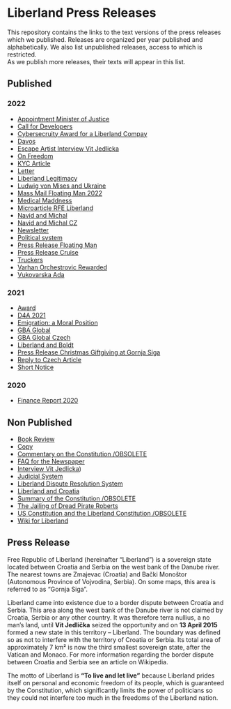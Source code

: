 # Liberland Press Releases
This repository contains the links to the text versions of the press releases which we published. Releases are organized per year published and alphabetically. We also list unpublished releases, access to which is restricted.  
As we publish more releases, their texts will appear in this list.

## Published

### 2022
- [Appointment Minister of Justice](https://docs.google.com/document/d/1p6SlHFn4gRgnbvKNFSGFDMQ0ds88sbx4zgVxfIbsVSo/edit?usp=sharing)
- [Call for Developers](https://docs.google.com/document/d/1cBH4D2IedsfCZsWP5hBc-UicARZOVHTzceO1sLFNlCQ/edit?usp=sharing)
- [Cybersecruity Award for a Liberland Compay](https://docs.google.com/document/d/1-gJ96uN30GFf502cjMCoAX9nrBb15talnuCRIjLn3yQ/edit?usp=sharing)
- [Davos](https://docs.google.com/document/d/1na2vh_86jJd_Dgi3bbUMCB9omYUXP_ejo63GM9bstSo/edit?usp=sharing)
- [Escape Artist Interview Vit Jedlicka](https://docs.google.com/document/d/10s_YUDlfsnsyq4Valg24LS8smjpE0NwDRK_QhsxlWYk/edit)
- [On Freedom](https://docs.google.com/document/d/1ujsq0eWd_sZf8GVtruUy1j1pIXqJFAII-asCdhpudHg/edit?usp=sharing)
- [KYC Article](https://docs.google.com/document/d/1JIXXhLun4IINimkxwc9TQ-XiDs6yA_Hx6NQ2cdYbxxk/edit)
- [Letter](https://docs.google.com/document/d/11PRiIhGs0kYwBLHOn5kgij6D3bl0vaqdWLiNainOYkQ/edit)
- [Liberland Legitimacy](https://docs.google.com/document/d/12tHM39QEZBbmVE5gvnb-IJQ6UdvzYkQDo25nigGJz8U/edit?usp=sharing)
- [Ludwig von Mises and Ukraine](https://docs.google.com/document/d/1Uz7hUz2fg0PVPGm8iXt4cMJFWKORDBb7ANti28PmPMU/edit)
- [Mass Mail Floating Man 2022](https://docs.google.com/document/d/12b8aMCxVZc3RVeJk4hJVA0hbRHKv52oR8NndJhZHdfY/edit?usp=sharing)
- [Medical Maddness](https://docs.google.com/document/d/1hW7lPrxZVpf1FWf6XdJGt63xXnMbO3XHyb_bGcY7vCI/edit)
- [Microarticle RFE Liberland](https://docs.google.com/document/d/15DUjl3MA7ASAedlxOJ-FWoucF-XQjqBaiWY0hexdr1c/edit?usp=sharing)
- [Navid and Michal](https://docs.google.com/document/d/1QCUqPkQIwsLgy4u9SdDojjryL2rG-JrE-KAiBgNf27M/edit?usp=sharing)
- [Navid and Michal CZ](https://docs.google.com/document/d/1V_dxEbHZLo2cn93TI72-t2p_awtbrZxpINCg3Eck36o/edit?usp=sharing)
- [Newsletter](https://docs.google.com/document/d/12Dev7MXb9nzX20napxDPSYbRQYDFROPfg2YvlLEa8bU/edit)
- [Political system](https://docs.google.com/document/d/1nqcpO2DtiWyCUQeaVEuA_swS_ogXM49cT8sbAXYWRBM/edit)
- [Press Release Floating Man](https://docs.google.com/document/d/1JU6Ndj_z_jpGf16VkRL1rIOvCuZgrPHyqIQWPW8nm7g/edit?usp=sharing)
- [Press Release Cruise](https://docs.google.com/document/d/1E1xic3zCbyYKyWc4x4Sah2FflC81EnV3NUKuSmAAu50/edit)
- [Truckers](https://docs.google.com/document/d/1lVIfw3OU5V3Siqh2DparcCpd7ZcljOQQkUhGKvVfTE4/edit#heading=h.eo8y68awbzgq)
- [Varhan Orchestrovic Rewarded](https://docs.google.com/document/d/1MYLpq9vj4U1mJq1cW04cEWXmaWswBNaMLB4T-cpWb1Q/edit?usp=sharing)
- [Vukovarska Ada](https://docs.google.com/document/d/1QM6VbfeicH62hR3QnMosEUAodIBKm6JINhI7sSl25Cw/edit?usp=sharing)

### 2021
- [Award](https://docs.google.com/document/d/1k1UuZMKLP1t0rExaDzBNm2m2sxFXBc5NNhvU1p6HIag/edit)
- [D4A 2021](https://docs.google.com/document/d/15RKk6y576faxF7cC5rengiE0cLTNnnv20M_752Ss4i8/edit?usp=sharing)
- [Emigration: a Moral Position](https://docs.google.com/document/d/1XxuerBeY6q5UQJRIafSjpIjZ-Q5_podUtrBLM0_f4F8/edit)
- [GBA Global](https://docs.google.com/document/d/1VCMgr_sBasTyV4_YoreWIxUhVdl9glZDBKX0Wwy-bSk/edit?usp=sharing)
- [GBA Global Czech](https://docs.google.com/document/d/10j5yyCMQi_BV0Xp2jp3swpYAnP_IlIh8TPwFJuOOroI/edit?usp=sharing)
- [Liberland and Boldt](https://docs.google.com/document/d/1mElaMNY5bbMd-RGbY4uEs3Uh26-8WH8cT13dg-rSnis/edit?usp=sharing)
- [Press Release Christmas Giftgiving at Gornja Siga](https://docs.google.com/document/d/1ry65yKUaze1Gmnx6jTyPxxDS78xdMQjYT7Yq4AM-thk/edit)
- [Reply to Czech Article](https://docs.google.com/document/d/1k1UuZMKLP1t0rExaDzBNm2m2sxFXBc5NNhvU1p6HIag/edit)
- [Short Notice](https://docs.google.com/document/d/14K_ZsF5eS2wxabXINzxKc8sgcpJ4G0TjMIlz7XXaB8E/edit)

### 2020
- [Finance Report 2020](https://drive.google.com/file/d/11MC42Wh4KKzIqdkqyFk7-Z5Gj-fvDDWE/view?usp=sharing)

## Non Published
- [Book Review](https://docs.google.com/document/d/10s_YUDlfsnsyq4Valg24LS8smjpE0NwDRK_QhsxlWYk/edit)
- [Copy](https://docs.google.com/document/d/1rd5GY3rK6Rjtpv-annTjhSIoluBeDjvpRHJRFG3sv4Q/edit#heading=h.uy7jbbalrcuo)
- [Commentary on the Constitution /OBSOLETE](https://docs.google.com/document/d/1xH8tiJmnY7N49aytzaKxtlXthSvjBB5S6_ipb2ANVmQ/edit)
- [FAQ for the Newspaper](https://docs.google.com/document/d/1qtTNWQqtN213oQwLCxTIt8rOdJbVpR8Hg9Ynaw6uHgg/edit?usp=sharing)
- [Interview Vit Jedlicka](https://docs.google.com/document/d/10s_YUDlfsnsyq4Valg24LS8smjpE0NwDRK_QhsxlWYk/edit))
- [Judicial System](https://docs.google.com/document/d/1g_AokZ6s5D-dnf2EeawmfNT3_19PQSUJzBJNsslo8D0/edit?usp=sharing)
- [Liberland Dispute Resolution System](https://docs.google.com/document/d/1UpfN6T3LqfOjUZYGJHvFe2dDahNALzy1qWAQNk9sbGE/edit?usp=sharing)
- [Liberland and Croatia](https://docs.google.com/document/d/1zG3YTsGJjyY-730P39wYFSZivCVap-9bmbWlVM7TDF8/edit?usp=sharing)
- [Summary of the Constitution /OBSOLETE](https://docs.google.com/document/d/1T2FFbu9OmbUbsnZ07BAF48P7szmIbHzvs0WIg54oDK0/edit)
- [The Jailing of Dread Pirate Roberts](https://docs.google.com/document/d/1sngbDI5GLMd-j8cAMMEoBp2q41xssolsoaxAr7u0roQ/edit)
- [US Constitution and the Liberland Constitution /OBSOLETE](https://docs.google.com/document/d/1TU12EMamfPJL0hB-AoDXAu7Y-PccT4I1Ev-43xJvErE/edit)
- [Wiki for Liberland](https://docs.google.com/document/d/10s_YUDlfsnsyq4Valg24LS8smjpE0NwDRK_QhsxlWYk/edit)

## Press Release

Free Republic of Liberland (hereinafter “Liberland”) is a sovereign state located between Croatia and Serbia on the west bank of the Danube river. The nearest towns are Zmajevac (Croatia) and Bački Monoštor (Autonomous Province of Vojvodina, Serbia). On some maps, this area is referred to as “Gornja Siga”.

Liberland came into existence due to a border dispute between Croatia and Serbia. This area along the west bank of the Danube river is not claimed by Croatia, Serbia or any other country. It was therefore terra nullius, a no man’s land, until **Vít Jedlička** seized the opportunity and on **13 April 2015** formed a new state in this territory – Liberland. The boundary was defined so as not to interfere with the territory of Croatia or Serbia. Its total area of approximately 7 km² is now the third smallest sovereign state, after the Vatican and Monaco. For more information regarding the border dispute between Croatia and Serbia see an article on Wikipedia.

The motto of Liberland is **“To live and let live”** because Liberland prides itself on personal and economic freedom of its people, which is guaranteed by the Constitution, which significantly limits the power of politicians so they could not interfere too much in the freedoms of the Liberland nation.
